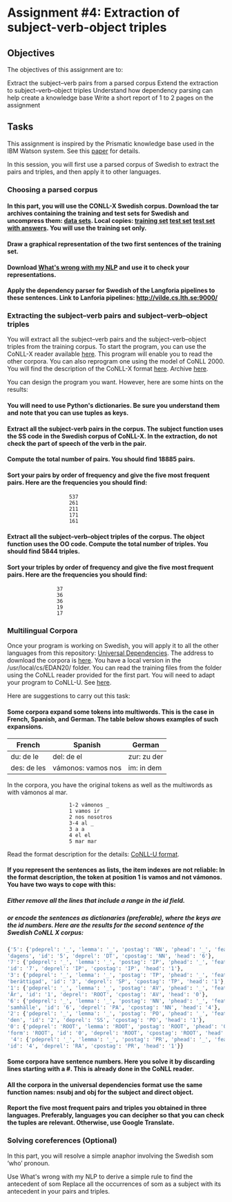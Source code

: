 # Assignment #4: Extraction of subject-verb-object triples
## Objectives
The objectives of this assignment are to:

Extract the subject–verb pairs from a parsed corpus
Extend the extraction to subject–verb–object triples
Understand how dependency parsing can help create a knowledge base
Write a short report of 1 to 2 pages on the assignment

## Tasks
This assignment is inspired by the Prismatic knowledge base used in the IBM Watson system. See this [paper](http://www.aclweb.org/anthology/W/W10/W10-0915.pdf) for details.

In this session, you will first use a parsed corpus of Swedish to extract the pairs and triples, and then apply it to other languages.

### Choosing a parsed corpus

#### In this part, you will use the CONLL-X Swedish corpus. Download the tar archives containing the training and test sets for Swedish and uncompress them: [data sets](http://ilk.uvt.nl/conll/free_data.html). Local copies: [training set](http://fileadmin.cs.lth.se/cs/Education/EDAN20/corpus/conllx/sv/swedish_talbanken05_train.conll) [test set](http://fileadmin.cs.lth.se/cs/Education/EDAN20/corpus/conllx/sv/swedish_talbanken05_test_blind.conll) [test set with answers](http://fileadmin.cs.lth.se/cs/Education/EDAN20/corpus/conllx/sv/swedish_talbanken05_test.conll). You will use the training set only.

#### Draw a graphical representation of the two first sentences of the training set.
#### Download [What's wrong with my NLP](http://code.google.com/p/whatswrong/) and use it to check your representations.
#### Apply the dependency parser for Swedish of the Langforia pipelines to these sentences. Link to Lanforia pipelines: http://vilde.cs.lth.se:9000/

### Extracting the subject–verb pairs and subject–verb–object triples
You will extract all the subject–verb pairs and the subject–verb–object triples from the training corpus. To start the program, you can use the CoNLL-X reader available [here](https://raw.githubusercontent.com/pnugues/ilppp/master/programs/labs/relation_extraction/python/conll.py). This program will enable you to read the other corpora. You can also reprogram one using the model of CoNLL 2000. You will find the description of the CoNLL-X format [here](http://ilk.uvt.nl/conll/#dataformat). Archive [here](https://web.archive.org/web/20161105025307/http://ilk.uvt.nl/conll/).

You can design the program you want. However, here are some hints on the results:

#### You will need to use Python's dictionaries. Be sure you understand them and note that you can use tuples as keys.
#### Extract all the subject-verb pairs in the corpus. The subject function uses the SS code in the Swedish corpus of CoNLL-X. In the extraction, do not check the part of speech of the verb in the pair.
#### Compute the total number of pairs. You should find 18885 pairs.
#### Sort your pairs by order of frequency and give the five most frequent pairs. Here are the frequencies you should find:
```
                    537
                    261
                    211
                    171
                    161
```

#### Extract all the subject–verb–object triples of the corpus. The object function uses the OO code. Compute the total number of triples. You should find 5844 triples.
#### Sort your triples by order of frequency and give the five most frequent pairs. Here are the frequencies you should find:
                    37
                    36
                    36
                    19
                    17

### Multilingual Corpora

Once your program is working on Swedish, you will apply it to all the other languages from this repository: [Universal Dependencies](http://universaldependencies.org/). The address to download the corpora is [here](http://hdl.handle.net/11234/1-1983). You have a local version in the /usr/local/cs/EDAN20/ folder. You can read the training files from the folder using the CoNLL reader provided for the first part. You will need to adapt your program to CoNLL-U. See [here](http://universaldependencies.org/format.html).

Here are suggestions to carry out this task:

#### Some corpora expand some tokens into multiwords. This is the case in French, Spanish, and German. The table below shows examples of such expansions.
| French	    | Spanish	           | German        |
| ----------- | ------------------ | ------------- |
| du: de le   |	del: de el         |	zur: zu der  |
| des: de les |	vámonos: vamos nos |	im: in dem   |

In the corpora, you have the original tokens as well as the multiwords as with vámonos al mar.
```
                    1-2 vámonos _
                    1 vamos ir
                    2 nos nosotros
                    3-4 al _
                    3 a a
                    4 el el
                    5 mar mar
```

Read the format description for the details: [CoNLL-U format](http://universaldependencies.org/format.html).

#### If you represent the sentences as lists, the item indexes are not reliable: In the format description, the token at position 1 is vamos and not vámonos. You have two ways to cope with this:

##### Either remove all the lines that include a range in the id field.
##### or encode the sentences as dictionaries (preferable), where the keys are the id numbers. Here are the results for the second sentence of the Swedish CoNLL X corpus:
```python
{'5': {'pdeprel': '_', 'lemma': '_', 'postag': 'NN', 'phead': '_', 'feats': '_', 'form':
'dagens', 'id': '5', 'deprel': 'DT', 'cpostag': 'NN', 'head': '6'},
'7': {'pdeprel': '_', 'lemma': '_', 'postag': 'IP', 'phead': '_', 'feats': '_', 'form': '.',
'id': '7', 'deprel': 'IP', 'cpostag': 'IP', 'head': '1'},
'3': {'pdeprel': '_', 'lemma': '_', 'postag': 'TP', 'phead': '_', 'feats': '_', 'form':
'berättigad', 'id': '3', 'deprel': 'SP', 'cpostag': 'TP', 'head': '1'},
'1': {'pdeprel': '_', 'lemma': '_', 'postag': 'AV', 'phead': '_', 'feats': '_', 'form':
'Är', 'id': '1', 'deprel': 'ROOT', 'cpostag': 'AV', 'head': '0'},
'6': {'pdeprel': '_', 'lemma': '_', 'postag': 'NN', 'phead': '_', 'feats': '_', 'form':
'samhälle', 'id': '6', 'deprel': 'PA', 'cpostag': 'NN', 'head': '4'},
'2': {'pdeprel': '_', 'lemma': '_', 'postag': 'PO', 'phead': '_', 'feats': '_', 'form':
'den', 'id': '2', 'deprel': 'SS', 'cpostag': 'PO', 'head': '1'},
'0': {'pdeprel': 'ROOT', 'lemma': 'ROOT', 'postag': 'ROOT', 'phead': '0', 'feats': 'ROOT',
'form': 'ROOT', 'id': '0', 'deprel': 'ROOT', 'cpostag': 'ROOT', 'head': '0'},
 '4': {'pdeprel': '_', 'lemma': '_', 'postag': 'PR', 'phead': '_', 'feats': '_', 'form': 'i',
'id': '4', 'deprel': 'RA', 'cpostag': 'PR', 'head': '1'}}
```

#### Some corpora have sentence numbers. Here you solve it by discarding lines starting with a #. This is already done in the CoNLL reader.
#### All the corpora in the universal dependencies format use the same function names: nsubj and obj for the subject and direct object.
#### Report the five most frequent pairs and triples you obtained in three languages. Preferably, languages you can decipher so that you can check the tuples are relevant. Otherwise, use Google Translate.

### Solving coreferences (Optional)
In this part, you will resolve a simple anaphor involving the Swedish som ‘who’ pronoun.

Use What's wrong with my NLP to derive a simple rule to find the antecedent of som
Replace all the occurrences of som as a subject with its antecedent in your pairs and triples.
